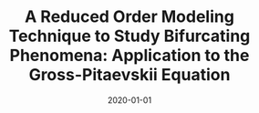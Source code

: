 ---
title: "A Reduced Order Modeling Technique to Study Bifurcating Phenomena: Application to the Gross-Pitaevskii Equation"
collection: publications
permalink: /publication/2020-01-01-A-Reduced-Order-Modeling-Technique-to-Study-Bifurcating-Phenomena-Application-to-the-Gross-Pitaevskii-Equation
date: 2020-01-01
item: 3
venue: 'SIAM Journal on Scientific Computing'
paperurl: 'https://doi.org/10.1137/20M1313106'
authors: 'F. Pichi, A. Quaini, G. Rozza'
pubsource: 'journal'
---